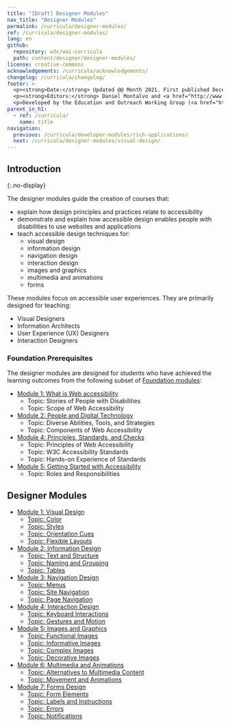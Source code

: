 ```yaml
---
title: "[Draft] Designer Modules"
nav_title: "Designer Modules"
permalink: /curricula/designer-modules/
ref: /curricula/designer-modules/
lang: en
github:
  repository: w3c/wai-curricula
  path: content/designer/designer-modules/
license: creative-commons
acknowledgements: /curricula/acknowledgements/
changelog: /curricula/changelog/
footer: >
  <p><strong>Date:</strong> Updated @@ Month 2021. First published December 2019.</p>
  <p><strong>Editors:</strong> Daniel Montalvo and <a href="http://www.w3.org/People/shadi/">Shadi Abou-Zahra</a>. Contributors: <a href="https://www.w3.org/WAI/EO/EOWG-members">EOWG Participants</a>. ACKNOWLEDGEMENTS lists contributors and credits.</p>
  <p>Developed by the Education and Outreach Working Group (<a href="http://www.w3.org/WAI/EO/">EOWG</a>). Developed with support from the <a href="https://www.w3.org/WAI/about/projects/wai-guide/">WAI-Guide Project</a> funded by the European Commission (EC) under the Horizon 2020 program (Grant Agreement 822245).</p>
parent_in_h1:
  - ref: /curricula/
    name: title
navigation:
  previous: /curricula/developer-modules/rich-applications/
  next: /curricula/designer-modules/visual-design/
---
```


## Introduction
{:.no-display}

The designer modules guide the creation of courses that:

* explain how design principles and practices relate to accessibility
* demonstrate and explain how accessible design enables people with disabilities to use websites and applications
* teach accessible design techniques for:
  * visual design
  * information design
  * navigation design
  * interaction design
  * images and graphics
  * multimedia and animations
  * forms

These modules focus on accessible user experiences. They are primarily designed for teaching:

* Visual Designers
* Information Architects
* User Experience (UX) Designers
* Interaction Designers

### Foundation Prerequisites

The designer modules are designed for students who have achieved the learning outcomes from the following subset of [Foundation modules](/curricula/foundation-modules/):

* [Module 1: What is Web accessibility](/curricula/foundation-modules/what-is-web-accessibility/)
  * Topic: Stories of People with Disabilities
  * Topic: Scope of Web Accessibility
* [Module 2: People and Digital Technology](/curricula/foundation-modules/people-and-digital-technology/)
  * Topic: Diverse Abilities, Tools, and Strategies
  * Topic: Components of Web Accessibility
* [Module 4: Principles, Standards, and Checks](/curricula/foundation-modules/principles-standards-and-checks/)
  * Topic: Principles of Web Accessibility
  * Topic: W3C Accessibility Standards
  * Topic: Hands-on Experience of Standards
* [Module 5: Getting Started with Accessibility](/curricula/foundation-modules/getting-started-with-accessibility/)
  * Topic: Roles and Responsibilities

## Designer Modules

-   [Module 1: Visual Design](/curricula/designer-modules/visual-design)
    -   [Topic: Color](/curricula/designer-modules/visual-design/#topic-color)
    -   [Topic: Styles](/curricula/designer-modules/visual-design/#topic-styles)
    -   [Topic: Orientation Cues](/curricula/designer-modules/visual-design/#topic-orientation-cues)
    -   [Topic: Flexible Layouts](/curricula/designer-modules/visual-design/#topic-flexible-layouts)
-   [Module 2: Information Design](/curricula/designer-modules/information-design/)
    -   [Topic: Text and Structure](/curricula/designer-modules/information-design/#topic-text-and-structure)
    -   [Topic: Naming and Grouping](/curricula/designer-modules/information-design/#topic-naming-and-grouping)
    -   [Topic: Tables](/curricula/designer-modules/information-design/#topic-tables)
-   [Module 3: Navigation Design](/curricula/designer-modules/navigation-design/)
    -   [Topic: Menus](/curricula/designer-modules/navigation-design/#topic-menus)
    -   [Topic: Site Navigation](/curricula/designer-modules/navigation-design/#topic-site-navigation)
    -   [Topic: Page Navigation](/curricula/designer-modules/navigation-design/#topic-page-navigation)
-   [Module 4: Interaction Design](/curricula/designer-modules/interaction-design/)
    -   [Topic: Keyboard Interactions](/curricula/designer-modules/interaction-design/#topic-keyboard-interactions)
    -   [Topic: Gestures and Motion](/curricula/designer-modules/interaction-design/#topic-gestures-and-motion)
-   [Module 5: Images and Graphics](/curricula/designer-modules/images-and-graphics/)
    -   [Topic: Functional Images](/curricula/designer-modules/images-and-graphics/#topic-functional-images)
    -   [Topic: Informative Images](/curricula/designer-modules/images-and-graphics/#topic-informative-images)
    -   [Topic: Complex Images](/curricula/designer-modules/images-and-graphics/#topic-complex-images)
    -   [Topic: Decorative Images](/curricula/designer-modules/images-and-graphics/#topic-decorative-images)
-   [Module 6: Multimedia and Animations](/curricula/designer-modules/multimedia-and-animations/)
    -   [Topic: Alternatives to Multimedia Content](/curricula/designer-modules/multimedia-and-animations/#topic-alternatives-to-multimedia-content)
    -   [Topic: Movement and Animations](/curricula/designer-modules/multimedia-and-animations/#topic-movement-and-animations)
-   [Module 7: Forms Design](/curricula/designer-modules/forms-design/)
    -   [Topic: Form Elements](/curricula/designer-modules/forms-design/#topic-form-elements)
    -   [Topic: Labels and Instructions](/curricula/designer-modules/forms-design/#topic-labels-and-instructions)
    -   [Topic: Errors](/curricula/designer-modules/forms-design/#topic-errors)
    -   [Topic: Notifications](/curricula/designer-modules/forms-design/#topic-notifications)
